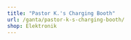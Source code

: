 ```yaml
---
title: "Pastor K.'s Charging Booth"
url: /ganta/pastor-k-s-charging-booth/
shop: Elektronik
---
```


